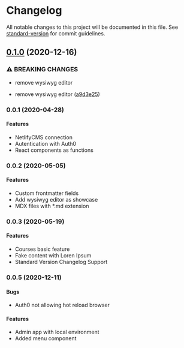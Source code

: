 # Changelog

All notable changes to this project will be documented in this file. See [standard-version](https://github.com/conventional-changelog/standard-version) for commit guidelines.

## [0.1.0](https://github.com/gatsbyjs/gatsby-starter-blog/compare/v0.0.5...v0.1.0) (2020-12-16)


### ⚠ BREAKING CHANGES

* remove wysiwyg editor

* remove wysiwyg editor ([a9d3e25](https://github.com/gatsbyjs/gatsby-starter-blog/commit/a9d3e253b11f2e7803682ae8c5098e1806d95bd8))

### 0.0.1 (2020-04-28)

#### Features

* NetlifyCMS connection
* Autentication with Auth0
* React components as functions

### 0.0.2 (2020-05-05)

#### Features

* Custom frontmatter fields
* Add wysiwyg editor as showcase
* MDX files with *.md extension

### 0.0.3 (2020-05-19)

#### Features

* Courses basic feature
* Fake content with Loren Ipsum
* Standard Version Changelog Support

### 0.0.5 (2020-12-11)

#### Bugs
* Auth0 not allowing hot reload browser

#### Features
* Admin app with local environment
* Added menu component
